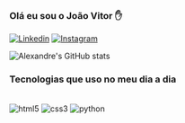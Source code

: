 ### Olá eu sou o João Vitor ✋

[![Linkedin](https://img.shields.io/badge/LinkedIn-0077B5?style=for-the-badge&logo=linkedin&logoColor=white)](https://www.linkedin.com/in/joão-vitor-alexandre-araújo)
[![Instagram](https://img.shields.io/badge/Instagram-E4405F?style=for-the-badge&logo=instagram&logoColor=white)](https://www.instagram.com/jao_xand/)

![Alexandre's GitHub stats](https://github-readme-stats.vercel.app/api?username=Xandedev085&show_icons=true&theme=radical)

### Tecnologias que uso no meu dia a dia

<div style="display:inline-block"></br>
<img aling="center" alt="html5" src="https://img.shields.io/badge/HTML5-E34F26?style=for-the-badge&logo=html5&logoColor=white" >
<img aling="center" alt="css3" src="https://img.shields.io/badge/CSS3-1572B6?style=for-the-badge&logo=css3&logoColor=white" >
<img aling="center" alt="python" src="https://img.shields.io/badge/Python-3776AB?style=for-the-badge&logo=python&logoColor=white" >
</div>

